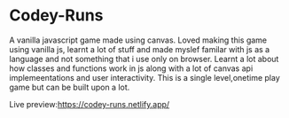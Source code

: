 # Codey-Runs
A vanilla javascript game made using canvas.
Loved making this game using vanilla js, learnt a lot of stuff and made myslef familar with js as a language and not something that i use only on browser. 
Learnt a lot about how classes and functions work in js along with a lot of canvas api implemeentations and user interactivity.
This is a single level,onetime play game but can be built upon a lot.

Live preview:https://codey-runs.netlify.app/

